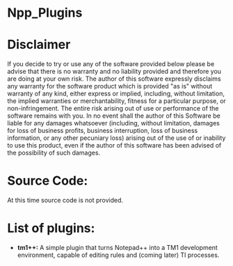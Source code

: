 # Npp_Plugins

# Disclaimer
If you decide to try or use any of the software provided below please be advise that there is no warranty and no liability provided and therefore you are doing at your own risk.  The author of this software expressly disclaims any warranty for the software product which is provided "as is" without warranty of any kind, either express or implied, including, without limitation, the implied warranties or merchantability, fitness for a particular purpose, or non-infringement.  The entire risk arising out of use or performance of the software remains with you.  In no event shall the author of this Software be liable for any damages whatsoever (including, without limitation, damages for loss of business profits, business interruption, loss of business information, or any other pecuniary loss) arising out of the use of or inability to use this product, even if the author of this software has been advised of the possibility of such damages.

# Source Code:
At this time source code is not provided.

# List of plugins:
* **tm1++:** A simple plugin that turns Notepad++ into a TM1 development environment, capable of editing rules and (coming later) TI processes.
